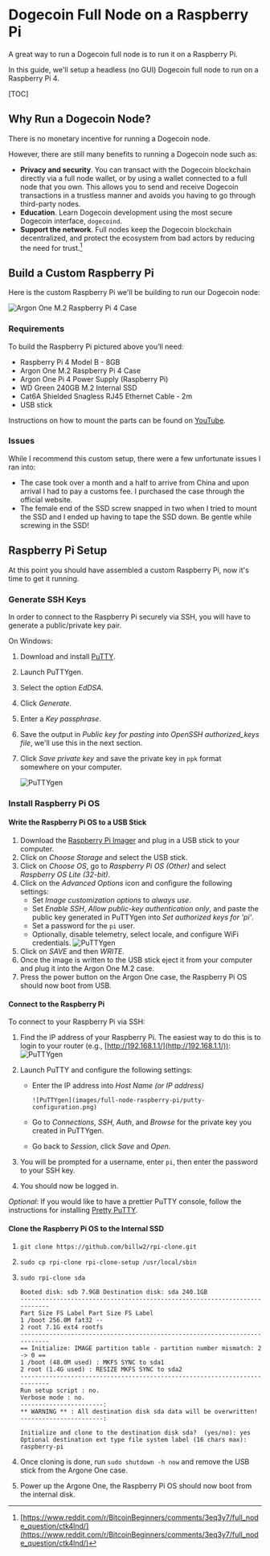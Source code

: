 # Dogecoin Full Node on a Raspberry Pi

A great way to run a Dogecoin full node is to run it on a Raspberry Pi.

In this guide, we'll setup a headless (no GUI) Dogecoin full node to run on a Raspberry Pi 4.

[TOC]

## Why Run a Dogecoin Node?

There is no monetary incentive for running a Dogecoin node.

However, there are still many benefits to running a Dogecoin node such as:

- **Privacy and security**. You can transact with the Dogecoin blockchain directly via a full node wallet, or by using a wallet connected to a full node that you own. This allows you to send and receive Dogecoin transactions in a trustless manner and avoids you having to go through third-party nodes.
- **Education**. Learn Dogecoin development using the most secure Dogecoin interface, `dogecoind`.
- **Support the network**. Full nodes keep the Dogecoin blockchain decentralized, and protect the ecosystem from bad actors by reducing the need for trust.[^full_node_question]

[^full_node_question]: [https://www.reddit.com/r/BitcoinBeginners/comments/3eq3y7/full_node_question/ctk4lnd/](https://www.reddit.com/r/BitcoinBeginners/comments/3eq3y7/full_node_question/ctk4lnd/)

## Build a Custom Raspberry Pi

Here is the custom Raspberry Pi we'll be building to run our Dogecoin node:

![Argon One M.2 Raspberry Pi 4 Case](images/full-node-raspberry-pi/argon40-case.jpg)

### Requirements

To build the Raspberry Pi pictured above you’ll need:

- Raspberry Pi 4 Model B - 8GB
- Argon One M.2 Raspberry Pi 4 Case
- Argon One Pi 4 Power Supply (Raspberry Pi)
- WD Green 240GB M.2 Internal SSD
- Cat6A Shielded Snagless RJ45 Ethernet Cable - 2m
- USB stick

Instructions on how to mount the parts can be found on [YouTube](https://youtu.be/Tgrka088ZFk).

### Issues

While I recommend this custom setup, there were a few unfortunate issues I ran into:

- The case took over a month and a half to arrive from China and upon arrival I had to pay a customs fee. I purchased the case through the official website.
- The female end of the SSD screw snapped in two when I tried to mount the SSD and I ended up having to tape the SSD down. Be gentle while screwing in the SSD!

## Raspberry Pi Setup

At this point you should have assembled a custom Raspberry Pi, now it's time to get it running.

### Generate SSH Keys

In order to connect to the Raspberry Pi securely via SSH, you will have to generate a public/private key pair.

On Windows:

1.  Download and install [PuTTY](https://www.putty.org/).
1.  Launch PuTTYgen.
1.  Select the option _EdDSA_.
1.  Click _Generate_.
1.  Enter a _Key passphrase_.
1.  Save the output in _Public key for pasting into OpenSSH authorized_keys file_, we'll use this in the next section.
1.  Click _Save private key_ and save the private key in `ppk` format somewhere on your computer.

    ![PuTTYgen](images/full-node-raspberry-pi/puttygen.png)

### Install Raspberry Pi OS

#### Write the Raspberry Pi OS to a USB Stick

1.  Download the [Raspberry Pi Imager](https://www.raspberrypi.com/software/) and plug in a USB stick to your computer.
1.  Click on _Choose Storage_ and select the USB stick.
1.  Click on _Choose OS_, go to _Raspberry Pi OS (Other)_ and select _Raspberry OS Lite (32-bit)_.
1.  Click on the _Advanced Options_ icon and configure the following settings:
    - Set _Image customization options_ to _always use_.
    - Set _Enable SSH_, _Allow public-key authentication only_, and paste the public key generated in PuTTYgen into _Set authorized keys for 'pi'_.
    - Set a password for the `pi` user.
    - Optionally, disable telemetry, select locale, and configure WiFi credentials.
      ![PuTTYgen](images/full-node-raspberry-pi/raspberry-pi-imager-options.png)
1.  Click on _SAVE_ and then _WRITE_.
1.  Once the image is written to the USB stick eject it from your computer and plug it into the Argon One M.2 case.
1.  Press the power button on the Argon One case, the Raspberry Pi OS should now boot from USB.

#### Connect to the Raspberry Pi

To connect to your Raspberry Pi via SSH:

1.  Find the IP address of your Raspberry Pi. The easiest way to do this is to login to your router (e.g., [http://192.168.1.1/](http://192.168.1.1/)):
    ![PuTTYgen](images/full-node-raspberry-pi/raspberry-pi-ip-address.png)
1.  Launch PuTTY and configure the following settings:

    - Enter the IP address into _Host Name (or IP address)_

          ![PuTTYgen](images/full-node-raspberry-pi/putty-configuration.png)

    - Go to _Connections_, _SSH_, _Auth_, and _Browse_ for the private key you created in PuTTYgen.
    - Go back to _Session_, click _Save_ and _Open_.

1.  You will be prompted for a username, enter `pi`, then enter the password to your SSH key.
1.  You should now be logged in.

_Optional_: If you would like to have a prettier PuTTY console, follow the instructions for installing [Pretty PuTTY](https://github.com/jacektrocinski/pretty-putty).

#### Clone the Raspberry Pi OS to the Internal SSD

1.  `git clone https://github.com/billw2/rpi-clone.git`
1.  `sudo cp rpi-clone rpi-clone-setup /usr/local/sbin`
1.  `sudo rpi-clone sda`

        Booted disk: sdb 7.9GB Destination disk: sda 240.1GB
        ---------------------------------------------------------------------------
        Part Size FS Label Part Size FS Label
        1 /boot 256.0M fat32 --
        2 root 7.1G ext4 rootfs
        ---------------------------------------------------------------------------
        == Initialize: IMAGE partition table - partition number mismatch: 2 -> 0 ==
        1 /boot (48.0M used) : MKFS SYNC to sda1
        2 root (1.4G used) : RESIZE MKFS SYNC to sda2
        ---------------------------------------------------------------------------
        Run setup script : no.
        Verbose mode : no.
        -----------------------:
        ** WARNING ** : All destination disk sda data will be overwritten!
        -----------------------:

        Initialize and clone to the destination disk sda?  (yes/no): yes
        Optional destination ext type file system label (16 chars max): raspberry-pi

1.  Once cloning is done, run `sudo shutdown -h now` and remove the USB stick from the Argone One case.
1.  Power up the Argone One, the Raspberry Pi OS should now boot from the internal disk.
